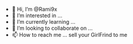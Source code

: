 - 👋 Hi, I’m @Rami9x
- 👀 I’m interested in ...
- 🌱 I’m currently learning ...
- 💞️ I’m looking to collaborate on ...
- 📫 How to reach me ... sell your GirlFrind to me

<!---
Rami9x/Rami9x is a ✨ special ✨ repository because its `README.md` (this file) appears on your GitHub profile.
You can click the Preview link to take a look at your changes.
--->
